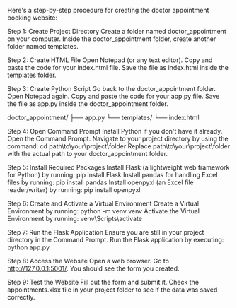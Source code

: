 Here's a step-by-step procedure for creating the doctor appointment booking website:

Step 1: Create Project Directory
Create a folder named doctor_appointment on your computer.
Inside the doctor_appointment folder, create another folder named templates.

Step 2: Create HTML File
Open Notepad (or any text editor).
Copy and paste the code for your index.html file.
Save the file as index.html inside the templates folder.

Step 3: Create Python Script
Go back to the doctor_appointment folder.
Open Notepad again.
Copy and paste the code for your app.py file.
Save the file as app.py inside the doctor_appointment folder.

doctor_appointment/
├── app.py
└── templates/
    └── index.html

Step 4: Open Command Prompt
Install Python if you don't have it already.
Open the Command Prompt.
Navigate to your project directory by using the command: cd path\to\your\project\folder
Replace path\to\your\project\folder with the actual path to your doctor_appointment folder.

Step 5: Install Required Packages
Install Flask (a lightweight web framework for Python) by running: pip install Flask
Install pandas for handling Excel files by running: pip install pandas
Install openpyxl (an Excel file reader/writer) by running: pip install openpyxl

Step 6: Create and Activate a Virtual Environment
Create a Virtual Environment by running: python -m venv venv
Activate the Virtual Environment by running: venv\Scripts\activate

Step 7: Run the Flask Application
Ensure you are still in your project directory in the Command Prompt.
Run the Flask application by executing: python app.py

Step 8: Access the Website
Open a web browser.
Go to http://127.0.0.1:5001/.
You should see the form you created.

Step 9: Test the Website
Fill out the form and submit it.
Check the appointments.xlsx file in your project folder to see if the data was saved correctly.
